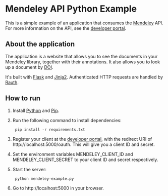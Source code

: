 # Mendeley API Python Example #

This is a simple example of an application that consumes the [Mendeley](http://www.mendeley.com) API.  For more information on the API, see the [developer portal](http://dev.mendeley.com).

## About the application ##

The application is a website that allows you to see the documents in your Mendeley library, together with their annotations.  It also allows you to look up a document by [DOI](http://www.doi.org/).

It's built with [Flask](http://flask.pocoo.org/) and [Jinja2](http://jinja.pocoo.org/docs/).  Authenticated HTTP requests are handled by [Rauth](https://github.com/litl/rauth).

## How to run ##

1. Install [Python](https://www.python.org/) and [Pip](https://pip.pypa.io/en/latest/).
2. Run the following command to install dependencies:

        pip install -r requirements.txt

3. Register your client at the [developer portal](http://dev.mendeley.com), with the redirect URI of http://localhost:5000/oauth.  This will give you a client ID and secret.
4. Set the environment variables MENDELEY_CLIENT_ID and MENDELEY_CLIENT_SECRET to your client ID and secret respectively.
5. Start the server:

		python mendeley-example.py

6. Go to http://localhost:5000 in your browser.